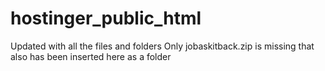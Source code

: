 # hostinger_public_html
Updated with all the files and folders
Only jobaskitback.zip is missing that also has been inserted here as a folder
